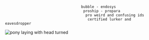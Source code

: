                                        bubble - endosys 
                                        proship - propara 
                                         pro weird and confusing ids
                                          certified lurker and eavesdropper


                                                                                                    
                                                                                                    
   ![pony laying with head turned](https://github.com/bubblegum-nightmares/bubblegum-nightmares/assets/172998241/fd33bd38-1242-45ef-b172-ab400b98a909)
